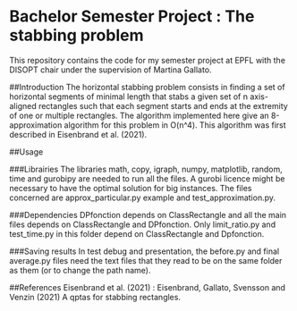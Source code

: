 # Bachelor Semester Project : The stabbing problem
This repository contains the code for my semester project at EPFL with the DISOPT chair under the supervision of Martina Gallato. 

##Introduction
The horizontal stabbing problem consists in finding a set of horizontal segments of minimal length that stabs a given set of n axis-aligned rectangles such that each segment starts and ends at the extremity of one or multiple rectangles. The algorithm implemented here give an 8-approximation algorithm for this problem in O(n^4). This algorithm was first described in Eisenbrand et al. (2021).

##Usage

###Librairies
The libraries math, copy, igraph, numpy, matplotlib, random, time and gurobipy are needed to run all the files.
A gurobi licence might be necessary to have the optimal solution for big instances. The files concerned are approx_particular.py example and test_approximation.py.

###Dependencies
DPfonction depends on ClassRectangle and all the main files depends on ClassRectangle and DPfonction.
Only limit_ratio.py and test_time.py in this folder depend on ClassRectangle and Dpfonction.

###Saving results
In test debug and presentation, the before.py and final average.py files need the text files that they read to be on the same folder as them (or to change the path name).

##References
Eisenbrand et al. (2021) : Eisenbrand, Gallato, Svensson and Venzin (2021) A qptas for stabbing rectangles.
